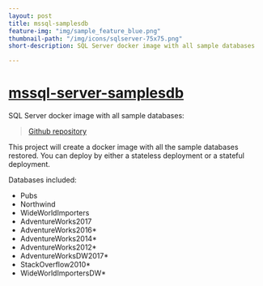```yaml
---
layout: post
title: mssql-samplesdb
feature-img: "img/sample_feature_blue.png"
thumbnail-path: "/img/icons/sqlserver-75x75.png"
short-description: SQL Server docker image with all sample databases

---
```

# [mssql-server-samplesdb](https://github.com/enriquecatala/mssql-server-samplesdb)

SQL Server docker image with all sample databases:

>[Github repository](https://github.com/enriquecatala/mssql-server-samplesdb)

This project will create a docker image with all the sample databases restored. You can deploy by either a stateless deployment or a stateful deployment.

Databases included:

- Pubs
- Northwind
- WideWorldImporters
- AdventureWorks2017
- AdventureWorks2016*
- AdventureWorks2014*
- AdventureWorks2012*
- AdventureWorksDW2017*
- StackOverflow2010*
- WideWorldImportersDW*
